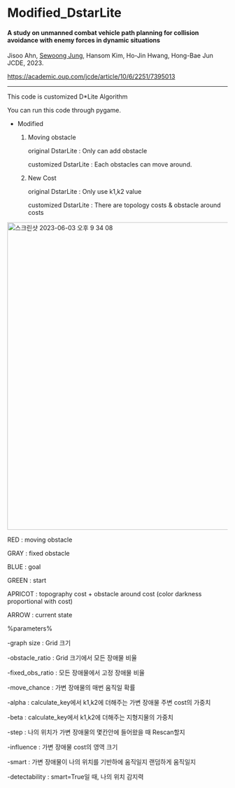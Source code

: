 # Modified_DstarLite

#### A study on unmanned combat vehicle path planning for collision avoidance with enemy forces in dynamic situations  
 Jisoo Ahn, [Sewoong Jung](https://github.com/newoong), Hansom Kim, Ho-Jin Hwang, Hong-Bae Jun   
 JCDE, 2023.

https://academic.oup.com/jcde/article/10/6/2251/7395013

----------
This code is customized D*Lite Algorithm

You can run this code through pygame.

- Modified
  1. Moving obstacle

      original DstarLite : Only can add obstacle

      customized DstarLite : Each obstacles can move around.


  2. New Cost

      original DstarLite : Only use k1,k2 value

      customized DstarLite : There are topology costs & obstacle around costs
 
     
<img width="703" alt="스크린샷 2023-06-03 오후 9 34 08" src="https://github.com/newoong/Modified_DstarLite/assets/94604584/71d9fbfa-83fb-439b-9e2e-ecc5f19312c6">

RED : moving obstacle

GRAY : fixed obstacle

BLUE : goal

GREEN : start

APRICOT : topography cost + obstacle around cost (color darkness proportional with cost)

ARROW : current state


%parameters%
  
-graph size : Grid 크기

-obstacle_ratio : Grid 크기에서 모든 장애물 비율

-fixed_obs_ratio : 모든 장애물에서 고정 장애물 비율

-move_chance : 가변 장애물의 매번 움직일 확률

-alpha : calculate_key에서 k1,k2에 더해주는 가변 장애물 주변 cost의 가중치

-beta : calculate_key에서 k1,k2에 더해주는 지형지물의 가중치

-step : 나의 위치가 가변 장애물의 몇칸안에 들어왔을 때 Rescan할지

-influence : 가변 장애물 cost의 영역 크기

-smart : 가변 장애물이 나의 위치를 기반하에 움직일지 랜덤하게 움직일지

-detectability : smart=True일 때, 나의 위치 감지력
